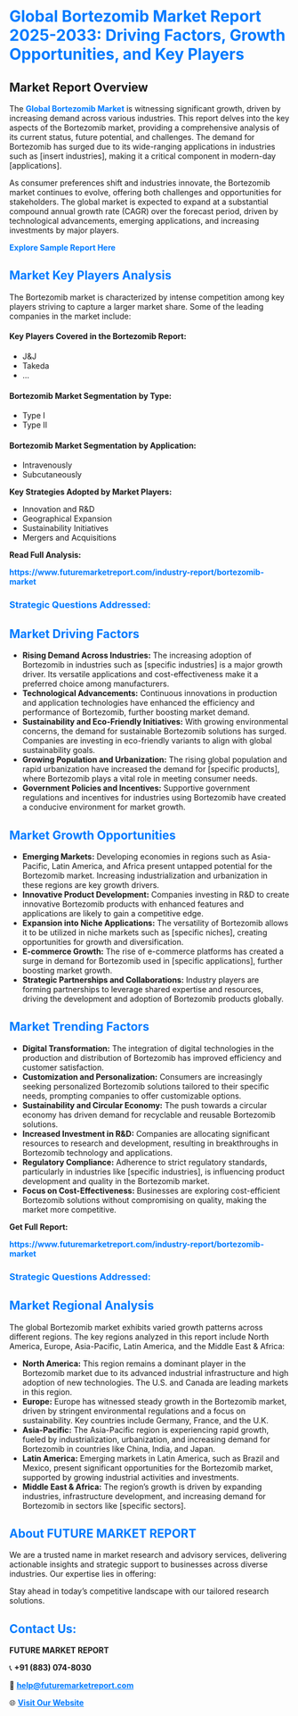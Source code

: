 <h1 style="color: #007BFF;">Global Bortezomib Market Report 2025-2033: Driving Factors, Growth Opportunities, and Key Players</h1>

<section id="overview">
<h2>Market Report Overview</h2>
<p>The <a href="https://www.futuremarketreport.com/industry-report/bortezomib-market" style="color: #007BFF; text-decoration: none;"><strong>Global Bortezomib Market</strong></a> is witnessing significant growth, driven by increasing demand across various industries. This report delves into the key aspects of the Bortezomib market, providing a comprehensive analysis of its current status, future potential, and challenges. The demand for Bortezomib has surged due to its wide-ranging applications in industries such as [insert industries], making it a critical component in modern-day [applications].</p>
<p>As consumer preferences shift and industries innovate, the Bortezomib market continues to evolve, offering both challenges and opportunities for stakeholders. The global market is expected to expand at a substantial compound annual growth rate (CAGR) over the forecast period, driven by technological advancements, emerging applications, and increasing investments by major players.</p>
</section>

<section id="overview">
<p><a href="https://www.futuremarketreport.com/request-sample/reportId=102712" style="color: #007BFF; text-decoration: none;"><strong>Explore Sample Report Here</strong></a></p>
</section>

<section id="key-players">
<h2 style="color: #007BFF;">Market Key Players Analysis</h2>
<p>The Bortezomib market is characterized by intense competition among key players striving to capture a larger market share. Some of the leading companies in the market include:</p>
<h4>Key Players Covered in the Bortezomib Report:</h4>
<ul><li>J&amp;J</li><li>Takeda</li><li>...</li></ul>
<h4>Bortezomib Market Segmentation by Type:</h4>
<ul><li>Type I</li><li>Type II</li></ul>

<h4>Bortezomib Market Segmentation by Application:</h4>
<ul><li>Intravenously</li><li>Subcutaneously</li></ul>
<p><strong>Key Strategies Adopted by Market Players:</strong></p>
<ul>
<li>Innovation and R&D</li>
<li>Geographical Expansion</li>
<li>Sustainability Initiatives</li>
<li>Mergers and Acquisitions</li>
</ul>
</section>

<section>
<p><strong>Read Full Analysis: </strong></p><a href="https://www.futuremarketreport.com/industry-report/bortezomib-market" style="color: #007BFF; text-decoration: none;"><strong>https://www.futuremarketreport.com/industry-report/bortezomib-market</strong></a>
<h3 style="color: #007BFF;">Strategic Questions Addressed:</h3>
</section>

<section id="driving-factors">
<h2 style="color: #007BFF;">Market Driving Factors</h2>
<ul>
<li><strong>Rising Demand Across Industries:</strong> The increasing adoption of Bortezomib in industries such as [specific industries] is a major growth driver. Its versatile applications and cost-effectiveness make it a preferred choice among manufacturers.</li>
<li><strong>Technological Advancements:</strong> Continuous innovations in production and application technologies have enhanced the efficiency and performance of Bortezomib, further boosting market demand.</li>
<li><strong>Sustainability and Eco-Friendly Initiatives:</strong> With growing environmental concerns, the demand for sustainable Bortezomib solutions has surged. Companies are investing in eco-friendly variants to align with global sustainability goals.</li>
<li><strong>Growing Population and Urbanization:</strong> The rising global population and rapid urbanization have increased the demand for [specific products], where Bortezomib plays a vital role in meeting consumer needs.</li>
<li><strong>Government Policies and Incentives:</strong> Supportive government regulations and incentives for industries using Bortezomib have created a conducive environment for market growth.</li>
</ul>
</section>

<section id="growth-opportunities">
<h2 style="color: #007BFF;">Market Growth Opportunities</h2>
<ul>
<li><strong>Emerging Markets:</strong> Developing economies in regions such as Asia-Pacific, Latin America, and Africa present untapped potential for the Bortezomib market. Increasing industrialization and urbanization in these regions are key growth drivers.</li>
<li><strong>Innovative Product Development:</strong> Companies investing in R&D to create innovative Bortezomib products with enhanced features and applications are likely to gain a competitive edge.</li>
<li><strong>Expansion into Niche Applications:</strong> The versatility of Bortezomib allows it to be utilized in niche markets such as [specific niches], creating opportunities for growth and diversification.</li>
<li><strong>E-commerce Growth:</strong> The rise of e-commerce platforms has created a surge in demand for Bortezomib used in [specific applications], further boosting market growth.</li>
<li><strong>Strategic Partnerships and Collaborations:</strong> Industry players are forming partnerships to leverage shared expertise and resources, driving the development and adoption of Bortezomib products globally.</li>
</ul>
</section>

<section id="trending-factors">
<h2 style="color: #007BFF;">Market Trending Factors</h2>
<ul>
<li><strong>Digital Transformation:</strong> The integration of digital technologies in the production and distribution of Bortezomib has improved efficiency and customer satisfaction.</li>
<li><strong>Customization and Personalization:</strong> Consumers are increasingly seeking personalized Bortezomib solutions tailored to their specific needs, prompting companies to offer customizable options.</li>
<li><strong>Sustainability and Circular Economy:</strong> The push towards a circular economy has driven demand for recyclable and reusable Bortezomib solutions.</li>
<li><strong>Increased Investment in R&D:</strong> Companies are allocating significant resources to research and development, resulting in breakthroughs in Bortezomib technology and applications.</li>
<li><strong>Regulatory Compliance:</strong> Adherence to strict regulatory standards, particularly in industries like [specific industries], is influencing product development and quality in the Bortezomib market.</li>
<li><strong>Focus on Cost-Effectiveness:</strong> Businesses are exploring cost-efficient Bortezomib solutions without compromising on quality, making the market more competitive.</li>
</ul>
</section>

<section>
<p><strong>Get Full Report: </strong></p><a href="https://www.futuremarketreport.com/industry-report/bortezomib-market" style="color: #007BFF; text-decoration: none;"><strong>https://www.futuremarketreport.com/industry-report/bortezomib-market</strong></a>
<h3 style="color: #007BFF;">Strategic Questions Addressed:</h3>
</section>


<section id="regional-analysis">
<h2 style="color: #007BFF;">Market Regional Analysis</h2>
<p>The global Bortezomib market exhibits varied growth patterns across different regions. The key regions analyzed in this report include North America, Europe, Asia-Pacific, Latin America, and the Middle East & Africa:</p>
<ul>
<li><strong>North America:</strong> This region remains a dominant player in the Bortezomib market due to its advanced industrial infrastructure and high adoption of new technologies. The U.S. and Canada are leading markets in this region.</li>
<li><strong>Europe:</strong> Europe has witnessed steady growth in the Bortezomib market, driven by stringent environmental regulations and a focus on sustainability. Key countries include Germany, France, and the U.K.</li>
<li><strong>Asia-Pacific:</strong> The Asia-Pacific region is experiencing rapid growth, fueled by industrialization, urbanization, and increasing demand for Bortezomib in countries like China, India, and Japan.</li>
<li><strong>Latin America:</strong> Emerging markets in Latin America, such as Brazil and Mexico, present significant opportunities for the Bortezomib market, supported by growing industrial activities and investments.</li>
<li><strong>Middle East & Africa:</strong> The region’s growth is driven by expanding industries, infrastructure development, and increasing demand for Bortezomib in sectors like [specific sectors].</li>
</ul>
</section>

<footer>
<h2 style="color: #007BFF;">About FUTURE MARKET REPORT</h2>
<p>We are a trusted name in market research and advisory services, delivering actionable insights and strategic support to businesses across diverse industries. Our expertise lies in offering:</p>

<p>Stay ahead in today’s competitive landscape with our tailored research solutions.</p>

<h2 style="color: #007BFF;">Contact Us:</h2>
<p><strong>FUTURE MARKET REPORT</strong></p>
<p>📞 <strong>+91 (883) 074-8030</strong></p>
<p>📧 <strong><a href="mailto:help@futuremarketreport.com" style="color: #007BFF;">help@futuremarketreport.com</a></strong></p>
<p>🌐 <strong><a href="https://www.futuremarketreport.com/" style="color: #007BFF;">Visit Our Website</a></strong></p>
</footer>